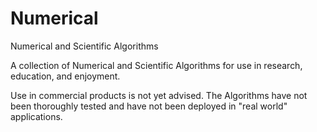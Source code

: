 # Numerical
Numerical and Scientific Algorithms

A collection of Numerical and Scientific Algorithms
for use in research, education, and enjoyment.

Use in commercial products is not yet advised. The Algorithms
have not been thoroughly tested and have not been deployed
in "real world" applications.




